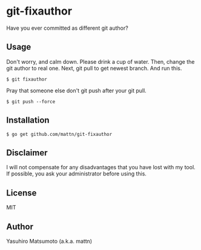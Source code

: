 # git-fixauthor

Have you ever committed as different git author?

## Usage

Don't worry, and calm down. Please drink a cup of water. Then, change the git author to real one. Next, git pull to get newest branch. And run this.

```
$ git fixauthor
```

Pray that someone else don't git push after your git pull.

```
$ git push --force
```

## Installation

```
$ go get github.com/mattn/git-fixauthor
```

## Disclaimer

I will not compensate for any disadvantages that you have lost with my tool. If possible, you ask your administrator before using this.

## License

MIT

## Author

Yasuhiro Matsumoto (a.k.a. mattn)
